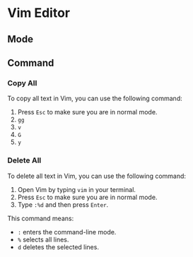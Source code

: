 # Vim Editor

## Mode

## Command

### Copy All

To copy all text in Vim, you can use the following command:

1. Press `Esc` to make sure you are in normal mode.
2. `gg`
3. `v`
4. `G`
5. `y`

### Delete All

To delete all text in Vim, you can use the following command:

1. Open Vim by typing `vim` in your terminal.
2. Press `Esc` to make sure you are in normal mode.
3. Type `:%d` and then press `Enter`.

This command means:
- `:` enters the command-line mode.
- `%` selects all lines.
- `d` deletes the selected lines.
